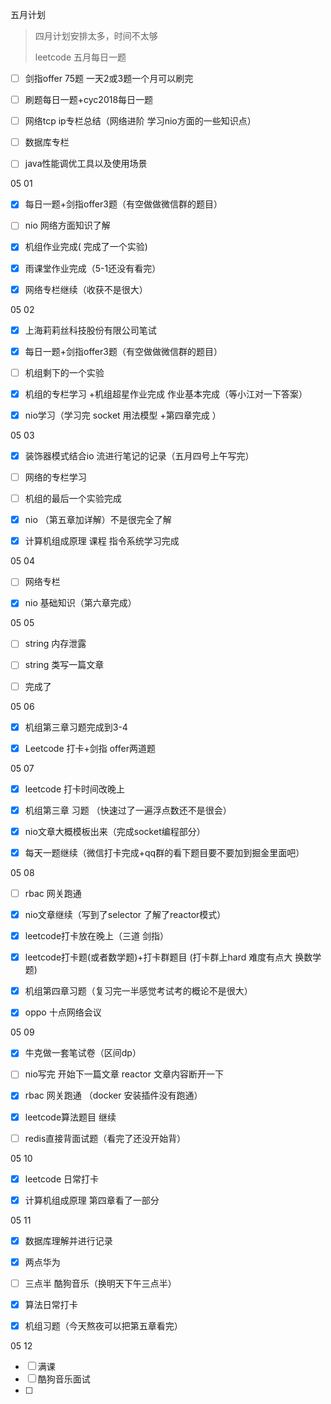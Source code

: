 五月计划 

> 四月计划安排太多，时间不太够
>
> leetcode 五月每日一题

- [ ] 剑指offer 75题 一天2或3题一个月可以刷完
- [ ] 刷题每日一题+cyc2018每日一题
- [ ] 网络tcp ip专栏总结（网络进阶 学习nio方面的一些知识点）
- [ ] 数据库专栏 
- [ ] java性能调优工具以及使用场景





05 01

- [x] 每日一题+剑指offer3题（有空做做微信群的题目）
- [ ] nio 网络方面知识了解
- [x] 机组作业完成( 完成了一个实验)
- [x] 雨课堂作业完成（5-1还没有看完）
- [x] 网络专栏继续（收获不是很大）



05 02

- [x] 上海莉莉丝科技股份有限公司笔试

- [x] 每日一题+剑指offer3题（有空做做微信群的题目）

- [ ] 机组剩下的一个实验

- [x] 机组的专栏学习 +机组超星作业完成 作业基本完成（等小江对一下答案）

- [x] nio学习（学习完 socket 用法模型 +第四章完成 ）

  



05 03

- [x] 装饰器模式结合io 流进行笔记的记录（五月四号上午写完）
- [ ] 网络的专栏学习
- [ ] 机组的最后一个实验完成
- [x] nio （第五章加详解）不是很完全了解
- [x] 计算机组成原理 课程 指令系统学习完成



05 04

- [ ] 网络专栏
- [x] nio 基础知识（第六章完成）



05 05

- [ ] string 内存泄露
- [ ] string 类写一篇文章
- [ ] 完成了





05 06 

- [x] 机组第三章习题完成到3-4
- [x] Leetcode 打卡+剑指 offer两道题



05 07 

- [x] leetcode 打卡时间改晚上 

- [x] 机组第三章 习题 （快速过了一遍浮点数还不是很会）

- [x] nio文章大概模板出来（完成socket编程部分）

- [x] 每天一题继续（微信打卡完成+qq群的看下题目要不要加到掘金里面吧）




05 08

- [ ] rbac 网关跑通 
- [x] nio文章继续（写到了selector 了解了reactor模式）
- [x] leetcode打卡放在晚上（三道 剑指）
- [x] leetcode打卡题(或者数学题)+打卡群题目 (打卡群上hard 难度有点大 换数学题)
- [x] 机组第四章习题（复习完一半感觉考试考的概论不是很大）
- [x] oppo 十点网络会议



05 09 

- [x] 牛克做一套笔试卷（区间dp）
- [ ] nio写完 开始下一篇文章 reactor  文章内容断开一下
- [x] rbac 网关跑通 （docker 安装插件没有跑通）
- [x] leetcode算法题目 继续
- [ ] redis直接背面试题（看完了还没开始背）



05 10

- [x] leetcode 日常打卡 
- [x] 计算机组成原理 第四章看了一部分



05 11

- [x] 数据库理解并进行记录
- [x] 两点华为 
- [ ] 三点半 酷狗音乐（换明天下午三点半）
- [x] 算法日常打卡
- [x] 机组习题（今天熬夜可以把第五章看完）



05 12

- [ ] 满课 
- [ ] 酷狗音乐面试
- [ ] 



